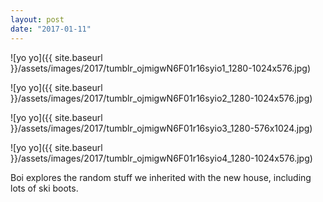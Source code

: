 ```yaml
---
layout: post
date: "2017-01-11"
---
```


![yo yo]({{ site.baseurl }}/assets/images/2017/tumblr_ojmigwN6F01r16syio1_1280-1024x576.jpg)

![yo yo]({{ site.baseurl }}/assets/images/2017/tumblr_ojmigwN6F01r16syio2_1280-1024x576.jpg)

![yo yo]({{ site.baseurl }}/assets/images/2017/tumblr_ojmigwN6F01r16syio3_1280-576x1024.jpg)

![yo yo]({{ site.baseurl }}/assets/images/2017/tumblr_ojmigwN6F01r16syio4_1280-1024x576.jpg)

Boi explores the random stuff we inherited with the new house, including lots of ski boots.
